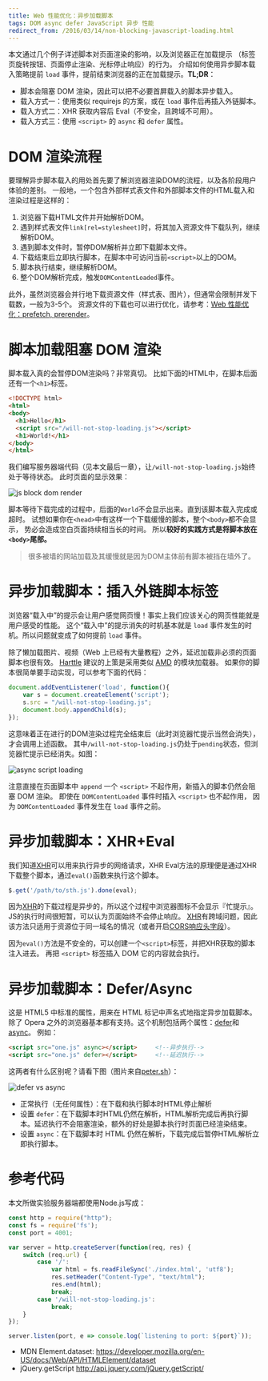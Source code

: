 ```yaml
---
title: Web 性能优化：异步加载脚本
tags: DOM async defer JavaScript 异步 性能
redirect_from: /2016/03/14/non-blocking-javascript-loading.html
---
```


本文通过几个例子详述脚本对页面渲染的影响，以及浏览器正在加载提示
（标签页旋转按钮、页面停止渲染、光标停止响应）的行为。
介绍如何使用异步脚本载入策略提前 `load` 事件，提前结束浏览器的正在加载提示。**TL;DR**：

* 脚本会阻塞 DOM 渲染，因此可以把不必要首屏载入的脚本异步载入。
* 载入方式一：使用类似 requirejs 的方案，或在 `load` 事件后再插入外链脚本。
* 载入方式二：XHR 获取内容后 Eval（不安全，且跨域不可用）。
* 载入方式三：使用 `<script>` 的 `async` 和 `defer` 属性。

<!--more-->

# DOM 渲染流程

要理解异步脚本载入的用处首先要了解浏览器渲染DOM的流程，以及各阶段用户体验的差别。
一般地，一个包含外部样式表文件和外部脚本文件的HTML载入和渲染过程是这样的：

1. 浏览器下载HTML文件并开始解析DOM。
3. 遇到样式表文件`link[rel=stylesheet]`时，将其加入资源文件下载队列，继续解析DOM。
4. 遇到脚本文件时，暂停DOM解析并立即下载脚本文件。
5. 下载结束后立即执行脚本，在脚本中可访问当前`<script>`以上的DOM。
5. 脚本执行结束，继续解析DOM。
6. 整个DOM解析完成，触发`DOMContentLoaded`事件。

此外，虽然浏览器会并行地下载资源文件（样式表、图片），但通常会限制并发下载数，一般为3-5个。
资源文件的下载也可以进行优化，请参考：[Web 性能优化：prefetch, prerender][network]。

# 脚本加载阻塞 DOM 渲染

脚本载入真的会暂停DOM渲染吗？非常真切。
比如下面的HTML中，在脚本后面还有一个`<h1>`标签。

```html
<!DOCTYPE html>
<html>
<body>
  <h1>Hello</h1>
  <script src="/will-not-stop-loading.js"></script> 
  <h1>World!</h1>
</body>
</html>
```

我们编写服务器端代码（见本文最后一章），让`/will-not-stop-loading.js`始终处于等待状态。
此时页面的显示效果：

![js block dom render](/assets/img/blog/dom/js-block-dom-render@2x.png)

脚本等待下载完成的过程中，后面的`World`不会显示出来。直到该脚本载入完成或超时。
试想如果你在`<head>`中有这样一个下载缓慢的脚本，整个`<body>`都不会显示，
势必会造成空白页面持续相当长的时间。
所以**较好的实践方式是将脚本放在`<body>`尾部。**

> 很多被墙的网站加载及其缓慢就是因为DOM主体前有脚本被挡在墙外了。

# 异步加载脚本：插入外链脚本标签

浏览器“载入中”的提示会让用户感觉网页慢！事实上我们应该关心的网页性能就是用户感受的性能。
这个“载入中”的提示消失的时机基本就是 `load` 事件发生的时机。所以问题就变成了如何提前 `load` 事件。

除了懒加载图片、视频（Web 上已经有大量教程）之外，延迟加载非必须的页面脚本也很有效。
[Harttle](/) 建议的上策是采用类似 [AMD](http://requirejs.org/) 的模块加载器。
如果你的脚本很简单要手动实现，可以参考下面的代码：

```javascript
document.addEventListener('load', function(){
    var s = document.createElement('script');
    s.src = "/will-not-stop-loading.js";
    document.body.appendChild(s);
});
```

这意味着正在进行的DOM渲染过程完全结束后（此时浏览器忙提示当然会消失），才会调用上述函数。
其中`/will-not-stop-loading.js`仍处于`pending`状态，但浏览器忙提示已经消失。如图：

![async script loading](/assets/img/blog/dom/async-script-loading@2x.png)

注意直接在页面脚本中 `append` 一个 `<script>` 不起作用，新插入的脚本仍然会阻塞 DOM 渲染。
即使在 `DOMContentLoaded` 事件时插入 `<script>` 也不起作用，
因为 `DOMContentLoaded` 事件发生在 `load` 事件之前。

# 异步加载脚本：XHR+Eval

我们知道[XHR][xhr]可以用来执行异步的网络请求，XHR Eval方法的原理便是通过XHR下载整个脚本，通过`eval()`函数来执行这个脚本。

```javascript
$.get('/path/to/sth.js').done(eval);
```

因为[XHR][xhr]的下载过程是异步的，所以这个过程中浏览器图标不会显示『忙提示』。
JS的执行时间很短暂，可以认为页面始终不会停止响应。
[XHR][xhr]有跨域问题，因此该方法只适用于资源位于同一域名的情况（或者开启[CORS响应头字段][cors]）。

因为`eval()`方法是不安全的，可以创建一个`<script>`标签，并把XHR获取的脚本注入进去。
再把 `<script>` 标签插入 DOM 它的内容就会执行。

# 异步加载脚本：Defer/Async

这是 HTML5 中标准的属性，用来在 HTML 标记中声名式地指定异步加载脚本。
除了 Opera 之外的浏览器基本都有支持。这个机制包括两个属性：[defer][script]和[async][script]。
例如：

```html
<script src="one.js" async></script>     <!--异步执行-->
<script src="one.js" defer></script>     <!--延迟执行--> 
```

这两者有什么区别呢？请看下图（图片来自[peter.sh][peter]）：

![defer vs async][defer-vs-async]

* 正常执行（无任何属性）：在下载和执行脚本时HTML停止解析
* 设置 `defer`：在下载脚本时HTML仍然在解析，HTML解析完成后再执行脚本。延迟执行不会阻塞渲染，额外的好处是脚本执行时页面已经渲染结束。
* 设置 `async`：在下载脚本时 HTML 仍然在解析，下载完成后暂停HTML解析立即执行脚本。

# 参考代码

本文所做实验服务器端都使用Node.js写成：

```javascript
const http = require("http");
const fs = require('fs');
const port = 4001;

var server = http.createServer(function(req, res) {
    switch (req.url) {
        case '/':
            var html = fs.readFileSync('./index.html', 'utf8');
            res.setHeader("Content-Type", "text/html");
            res.end(html);
            break;
        case '/will-not-stop-loading.js':
            break;
    }
});

server.listen(port, e => console.log(`listening to port: ${port}`));
```

* MDN Element.dataset: <https://developer.mozilla.org/en-US/docs/Web/API/HTMLElement/dataset>
* jQuery.getScript <http://api.jquery.com/jQuery.getScript/>

[network]: /2015/10/06/html-cache.html
[xhr]: https://en.wikipedia.org/wiki/XMLHttpRequest
[cors]: /2015/10/10/cross-origin.html
[script]: https://developer.mozilla.org/en-US/docs/Web/HTML/Element/scrip://developer.mozilla.org/en-US/docs/Web/HTML/Element/script 
[peter]: http://peter.sh/experiments/asynchronous-and-deferred-javascript-execution-explained/
[defer-vs-async]: /assets/img/blog/acyn-vs-defer.jpg
[dom-ready]: /2016/04/27/document-ready-event.html
